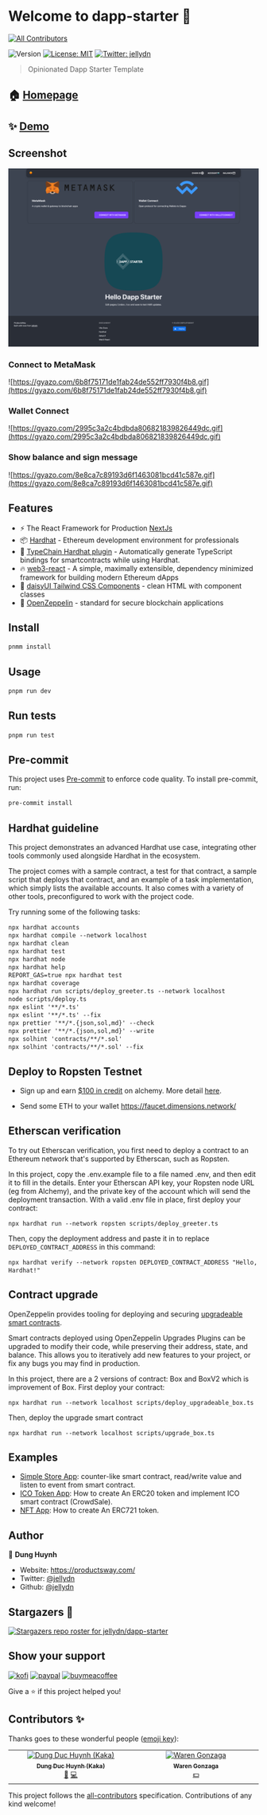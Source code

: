 # Welcome to dapp-starter 👋

<!-- ALL-CONTRIBUTORS-BADGE:START - Do not remove or modify this section -->

[![All Contributors](https://img.shields.io/badge/all_contributors-2-orange.svg?style=flat-square)](#contributors-)

<!-- ALL-CONTRIBUTORS-BADGE:END -->

![Version](https://img.shields.io/badge/version-0.0.1-blue.svg?cacheSeconds=2592000)
[![License: MIT](https://img.shields.io/badge/License-MIT-yellow.svg)](#)
[![Twitter: jellydn](https://img.shields.io/twitter/follow/jellydn.svg?style=social)](https://twitter.com/jellydn)

> Opinionated Dapp Starter Template

## 🏠 [Homepage](https://dapp-starter.productsway.com)

## ✨ [Demo](https://dapp-starter.productsway.com)

## Screenshot

![./screenshot.png](./screenshot.png)

### Connect to MetaMask

![https://gyazo.com/6b8f75171de1fab24de552ff7930f4b8.gif](https://gyazo.com/6b8f75171de1fab24de552ff7930f4b8.gif)

### Wallet Connect

![https://gyazo.com/2995c3a2c4bdbda806821839826449dc.gif](https://gyazo.com/2995c3a2c4bdbda806821839826449dc.gif)

### Show balance and sign message

![https://gyazo.com/8e8ca7c89193d6f1463081bcd41c587e.gif](https://gyazo.com/8e8ca7c89193d6f1463081bcd41c587e.gif)

## Features

- ⚡️ The React Framework for Production [NextJs](https://https://nextjs.org//)
- 📦 [Hardhat](https://hardhat.org/) - Ethereum development environment for professionals
- 🦾 [TypeChain Hardhat plugin](https://github.com/ethereum-ts/TypeChain/tree/master/packages/hardhat) - Automatically generate TypeScript bindings for smartcontracts while using Hardhat.
- 🔥 [web3-react](https://github.com/NoahZinsmeister/web3-react/) - A simple, maximally extensible, dependency minimized framework for building modern Ethereum dApps
- 🎨 [daisyUI Tailwind CSS Components](https://daisyui.com/) - clean HTML with component classes
- 🎨 [OpenZeppelin](https://docs.openzeppelin.com/contracts/4.x/) - standard for secure blockchain applications

## Install

```sh
pnmm install
```

## Usage

```sh
pnpm run dev
```

## Run tests

```sh
pnpm run test
```

## Pre-commit

This project uses [Pre-commit](https://pre-commit.com/) to enforce code quality. To install pre-commit, run:

```sh
pre-commit install
```

## Hardhat guideline

This project demonstrates an advanced Hardhat use case, integrating other tools commonly used alongside Hardhat in the ecosystem.

The project comes with a sample contract, a test for that contract, a sample script that deploys that contract, and an example of a task implementation, which simply lists the available accounts. It also comes with a variety of other tools, preconfigured to work with the project code.

Try running some of the following tasks:

```shell
npx hardhat accounts
npx hardhat compile --network localhost
npx hardhat clean
npx hardhat test
npx hardhat node
npx hardhat help
REPORT_GAS=true npx hardhat test
npx hardhat coverage
npx hardhat run scripts/deploy_greeter.ts --network localhost
node scripts/deploy.ts
npx eslint '**/*.ts'
npx eslint '**/*.ts' --fix
npx prettier '**/*.{json,sol,md}' --check
npx prettier '**/*.{json,sol,md}' --write
npx solhint 'contracts/**/*.sol'
npx solhint 'contracts/**/*.sol' --fix
```

## Deploy to Ropsten Testnet

- Sign up and earn [$100 in credit](https://alchemy.com/?r=9ae3d9f1-56c4-476e-9f7e-23387e0e166a) on alchemy. More detail [here](https://docs.alchemy.com/alchemy/introduction/referral-program).

- Send some ETH to your wallet https://faucet.dimensions.network/

## Etherscan verification

To try out Etherscan verification, you first need to deploy a contract to an Ethereum network that's supported by Etherscan, such as Ropsten.

In this project, copy the .env.example file to a file named .env, and then edit it to fill in the details. Enter your Etherscan API key, your Ropsten node URL (eg from Alchemy), and the private key of the account which will send the deployment transaction. With a valid .env file in place, first deploy your contract:

```shell
npx hardhat run --network ropsten scripts/deploy_greeter.ts
```

Then, copy the deployment address and paste it in to replace `DEPLOYED_CONTRACT_ADDRESS` in this command:

```shell
npx hardhat verify --network ropsten DEPLOYED_CONTRACT_ADDRESS "Hello, Hardhat!"
```

## Contract upgrade

OpenZeppelin provides tooling for deploying and securing [upgradeable smart contracts](https://docs.openzeppelin.com/learn/upgrading-smart-contracts).

Smart contracts deployed using OpenZeppelin Upgrades Plugins can be upgraded to modify their code, while preserving their address, state, and balance. This allows you to iteratively add new features to your project, or fix any bugs you may find in production.

In this project, there are a 2 versions of contract: Box and BoxV2 which is improvement of Box. First deploy your contract:

```shell
npx hardhat run --network localhost scripts/deploy_upgradeable_box.ts
```

Then, deploy the upgrade smart contract

```shell
npx hardhat run --network localhost scripts/upgrade_box.ts
```

## Examples

- [Simple Store App](https://github.com/jellydn/dapp-starter/pull/20): counter-like smart contract, read/write value and listen to event from smart contract.
- [ICO Token App](https://github.com/jellydn/dapp-token-ico): How to create An ERC20 token and implement ICO smart contract (CrowdSale).
- [NFT App](https://github.com/jellydn/nft-app): How to create An ERC721 token.

## Author

👤 **Dung Huynh**

- Website: https://productsway.com/
- Twitter: [@jellydn](https://twitter.com/jellydn)
- Github: [@jellydn](https://github.com/jellydn)

## Stargazers 🌟

[![Stargazers repo roster for jellydn/dapp-starter](https://reporoster.com/stars/jellydn/dapp-starter)](https://github.com/jellydn/dapp-starter/stargazers)

## Show your support

[![kofi](https://img.shields.io/badge/Ko--fi-F16061?style=for-the-badge&logo=ko-fi&logoColor=white)](https://ko-fi.com/dunghd)
[![paypal](https://img.shields.io/badge/PayPal-00457C?style=for-the-badge&logo=paypal&logoColor=white)](https://paypal.me/dunghd)
[![buymeacoffee](https://img.shields.io/badge/Buy_Me_A_Coffee-FFDD00?style=for-the-badge&logo=buy-me-a-coffee&logoColor=black)](https://www.buymeacoffee.com/dunghd)

Give a ⭐️ if this project helped you!

## Contributors ✨

Thanks goes to these wonderful people ([emoji key](https://allcontributors.org/docs/en/emoji-key)):

<!-- ALL-CONTRIBUTORS-LIST:START - Do not remove or modify this section -->
<!-- prettier-ignore-start -->
<!-- markdownlint-disable -->
<table>
  <tbody>
    <tr>
      <td align="center" valign="top" width="14.28%"><a href="https://productsway.com/"><img src="https://avatars.githubusercontent.com/u/870029?v=4?s=100" width="100px;" alt="Dung Duc Huynh (Kaka)"/><br /><sub><b>Dung Duc Huynh (Kaka)</b></sub></a><br /><a href="https://github.com/jellydn/dapp-starter/commits?author=jellydn" title="Documentation">📖</a> <a href="https://github.com/jellydn/dapp-starter/commits?author=jellydn" title="Code">💻</a></td>
      <td align="center" valign="top" width="14.28%"><a href="https://bio.warengonzaga.com/"><img src="https://avatars.githubusercontent.com/u/15052701?v=4?s=100" width="100px;" alt="Waren Gonzaga"/><br /><sub><b>Waren Gonzaga</b></sub></a><br /><a href="#financial-warengonzaga" title="Financial">💵</a></td>
    </tr>
  </tbody>
</table>

<!-- markdownlint-restore -->
<!-- prettier-ignore-end -->

<!-- ALL-CONTRIBUTORS-LIST:END -->

This project follows the [all-contributors](https://github.com/all-contributors/all-contributors) specification. Contributions of any kind welcome!
